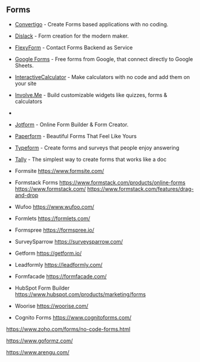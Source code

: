 
## Forms

- [Convertigo](https://www.convertigo.com/) - Create Forms based applications with no coding.
- [Dislack](https://dislack.com/) - Form creation for the modern maker.
- [FlexyForm](https://www.flexyform.com) - Contact Forms Backend as Service
- [Google Forms](https://forms.google.com) - Free forms from Google, that connect directly to Google Sheets.
- [InteractiveCalculator](https://www.interactivecalculator.com) - Make calculators with no code and add them on your site
- [Involve.Me](https://www.involve.me) - Build customizable widgets like quizzes, forms & calculators
- 
- [Jotform](https://jotform.com) - Online Form Builder & Form Creator.
- [Paperform](https://paperform.co) - Beautiful Forms That Feel Like Yours
- [Typeform](https://www.typeform.com) - Create forms and surveys that people enjoy answering
- [Tally](https://tally.so) - The simplest way to create forms that works like a doc

- Formsite https://www.formsite.com/

- Formstack Forms https://www.formstack.com/products/online-forms
https://www.formstack.com/  https://www.formstack.com/features/drag-and-drop

- Wufoo https://www.wufoo.com/

- Formlets https://formlets.com/

- Formspree https://formspree.io/

- SurveySparrow https://surveysparrow.com/

- Getform https://getform.io/

- Leadformly https://leadformly.com/
- Formfacade https://formfacade.com/


- HubSpot Form Builder  https://www.hubspot.com/products/marketing/forms


- Woorise https://woorise.com/

- Cognito Forms https://www.cognitoforms.com/

https://www.zoho.com/forms/no-code-forms.html

https://www.goformz.com/

https://www.arengu.com/

